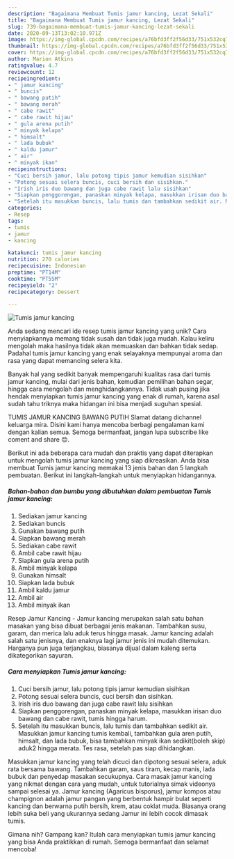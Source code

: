 ```yaml
---
description: "Bagaimana Membuat Tumis jamur kancing, Lezat Sekali"
title: "Bagaimana Membuat Tumis jamur kancing, Lezat Sekali"
slug: 739-bagaimana-membuat-tumis-jamur-kancing-lezat-sekali
date: 2020-09-13T13:02:10.971Z
image: https://img-global.cpcdn.com/recipes/a76bfd3ff2f56d33/751x532cq70/tumis-jamur-kancing-foto-resep-utama.jpg
thumbnail: https://img-global.cpcdn.com/recipes/a76bfd3ff2f56d33/751x532cq70/tumis-jamur-kancing-foto-resep-utama.jpg
cover: https://img-global.cpcdn.com/recipes/a76bfd3ff2f56d33/751x532cq70/tumis-jamur-kancing-foto-resep-utama.jpg
author: Marion Atkins
ratingvalue: 4.7
reviewcount: 12
recipeingredient:
- " jamur kancing"
- " buncis"
- " bawang putih"
- " bawang merah"
- " cabe rawit"
- " cabe rawit hijau"
- " gula arena putih"
- " minyak kelapa"
- " himsalt"
- " lada bubuk"
- " kaldu jamur"
- " air"
- " minyak ikan"
recipeinstructions:
- "Cuci bersih jamur, lalu potong tipis jamur kemudian sisihkan"
- "Potong sesuai selera buncis, cuci bersih dan sisihkan."
- "Irish iris duo bawang dan juga cabe rawit lalu sisihkan"
- "Siapkan penggorengan, panaskan minyak kelapa, masukkan irisan duo bawang dan cabe rawit, tumis hingga harum."
- "Setelah itu masukkan buncis, lalu tumis dan tambahkan sedikit air. Masukkan jamur kancing tumis kembali, tambahkan gula aren putih, himsalt, dan lada bubuk, bisa tambahkan minyak ikan sedikit(boleh skip) aduk2 hingga merata. Tes rasa, setelah pas siap dihidangkan."
categories:
- Resep
tags:
- tumis
- jamur
- kancing

katakunci: tumis jamur kancing 
nutrition: 270 calories
recipecuisine: Indonesian
preptime: "PT14M"
cooktime: "PT55M"
recipeyield: "2"
recipecategory: Dessert

---
```



![Tumis jamur kancing](https://img-global.cpcdn.com/recipes/a76bfd3ff2f56d33/751x532cq70/tumis-jamur-kancing-foto-resep-utama.jpg)

Anda sedang mencari ide resep tumis jamur kancing yang unik? Cara menyiapkannya memang tidak susah dan tidak juga mudah. Kalau keliru mengolah maka hasilnya tidak akan memuaskan dan bahkan tidak sedap. Padahal tumis jamur kancing yang enak selayaknya mempunyai aroma dan rasa yang dapat memancing selera kita.

Banyak hal yang sedikit banyak mempengaruhi kualitas rasa dari tumis jamur kancing, mulai dari jenis bahan, kemudian pemilihan bahan segar, hingga cara mengolah dan menghidangkannya. Tidak usah pusing jika hendak menyiapkan tumis jamur kancing yang enak di rumah, karena asal sudah tahu triknya maka hidangan ini bisa menjadi suguhan spesial.

TUMIS JAMUR KANCING BAWANG PUTIH Slamat datang dichannel keluarga mira. Disini kami hanya mencoba berbagi pengalaman kami dengan kalian semua. Semoga bermanfaat, jangan lupa subscribe like coment and share 😊.


Berikut ini ada beberapa cara mudah dan praktis yang dapat diterapkan untuk mengolah tumis jamur kancing yang siap dikreasikan. Anda bisa membuat Tumis jamur kancing memakai 13 jenis bahan dan 5 langkah pembuatan. Berikut ini langkah-langkah untuk menyiapkan hidangannya.

<!--inarticleads1-->

##### Bahan-bahan dan bumbu yang dibutuhkan dalam pembuatan Tumis jamur kancing:

1. Sediakan  jamur kancing
1. Sediakan  buncis
1. Gunakan  bawang putih
1. Siapkan  bawang merah
1. Sediakan  cabe rawit
1. Ambil  cabe rawit hijau
1. Siapkan  gula arena putih
1. Ambil  minyak kelapa
1. Gunakan  himsalt
1. Siapkan  lada bubuk
1. Ambil  kaldu jamur
1. Ambil  air
1. Ambil  minyak ikan


Resep Jamur Kancing - Jamur kancing merupakan salah satu bahan masakan yang bisa dibuat berbagai jenis makanan. Tambahkan susu, garam, dan merica lalu aduk terus hingga masak. Jamur kancing adalah salah satu jenisnya, dan enaknya lagi jamur jenis ini mudah ditemukan. Harganya pun juga terjangkau, biasanya dijual dalam kaleng serta dikategorikan sayuran. 

<!--inarticleads2-->

##### Cara menyiapkan Tumis jamur kancing:

1. Cuci bersih jamur, lalu potong tipis jamur kemudian sisihkan
1. Potong sesuai selera buncis, cuci bersih dan sisihkan.
1. Irish iris duo bawang dan juga cabe rawit lalu sisihkan
1. Siapkan penggorengan, panaskan minyak kelapa, masukkan irisan duo bawang dan cabe rawit, tumis hingga harum.
1. Setelah itu masukkan buncis, lalu tumis dan tambahkan sedikit air. Masukkan jamur kancing tumis kembali, tambahkan gula aren putih, himsalt, dan lada bubuk, bisa tambahkan minyak ikan sedikit(boleh skip) aduk2 hingga merata. Tes rasa, setelah pas siap dihidangkan.


Masukkan jamur kancing yang telah dicuci dan dipotong sesuai selera, aduk rata bersama bawang. Tambahkan garam, saus tiram, kecap manis, lada bubuk dan penyedap masakan secukupnya. Cara masak jamur kancing yang nikmat dengan cara yang mudah, untuk tutorialnya simak videonya sampai selesai ya. Jamur kancing (Agaricus bisporus), jamur kompos atau champignon adalah jamur pangan yang berbentuk hampir bulat seperti kancing dan berwarna putih bersih, krem, atau coklat muda. Biasanya orang lebih suka beli yang ukurannya sedang Jamur ini lebih cocok dimasak tumis. 

Gimana nih? Gampang kan? Itulah cara menyiapkan tumis jamur kancing yang bisa Anda praktikkan di rumah. Semoga bermanfaat dan selamat mencoba!
